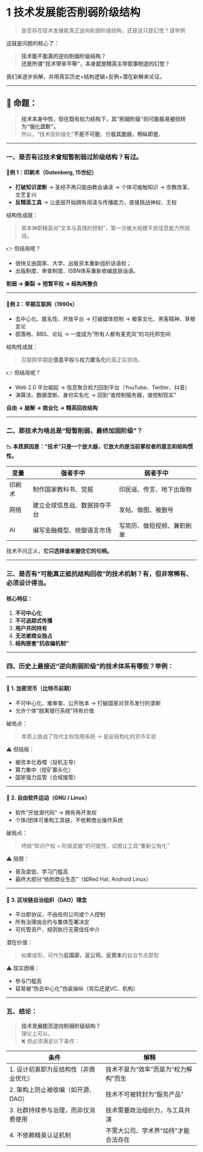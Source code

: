 # 1 技术发展能否削弱阶级结构

> 是否存在技术发展能真正逆向削弱阶级结构，还是这只是幻觉？请举例

这就是问题的核心了：

> **技术能不能真的逆向削弱阶级结构？**\
> **还是所谓“技术带来平等”，本身就是精英主导叙事制造的幻觉？**

我们来逐步拆解，并用真实历史+结构逻辑+反例+潜在新解来论证。

***

## 🧱 命题：

> **技术本身中性，但在既有权力结构下，其“削弱阶级”的可能极易被扭转为“强化垄断”。**\
> 所以，“技术反阶级化”**不是不可能**，但**极其脆弱，稍纵即逝**。

***

###  一、是否有过技术曾短暂削弱过阶级结构？**有过。**

#### 📍例 1：印刷术（Gutenberg, 15世纪）

* **打破知识垄断** → 圣经不再只能由教会诵读 → 个体可接触知识 → 宗教改革、文艺复兴
* **反精英工具** → 让底层开始拥有阅读与传播能力，直接挑战神权、王权

 结构性成就：

> 原本神职精英对“文本与真理的控制”，第一次被大规模平民信息能力所挑战。

👉 但结局呢？

* 很快又由国家、大学、出版资本重新组织话语权；
* 出版制度、审查制度、ISBN体系重新收编底层话语。

**削弱 → 撕裂 → 短暂平权 → 结构再整合**

***

#### 📍例 2：早期互联网（1990s）

* 去中心化、匿名性、开放平台 → 打破媒体控制 → 极客文化、黑客精神、草根言论
* 部落格、BBS、论坛 → 一度成为“所有人都有麦克风”的乌托邦空间

 结构性成就：

> 互联网早期是**信息平权**与**权力匿名化**的真正实验场。

👉 但结局呢？

* Web 2.0 平台崛起 → 信息聚合权力回到平台（YouTube、Twitter、抖音）
* 演算法、数据垄断、身份实名化 → 回到“谁控制服务器，谁控制现实”

**自由 → 崩解 → 商业化 → 精英回收结构**

***

###  二、那技术为啥总是“短暂削弱，最终加固阶级”？

#### 📉 本质原因是：“技术”只是一个放大器，它放大的是**当前掌权者的意志和结构惯性。**

| 变量  | 强者手中           | 弱者手中          |
| --- | -------------- | ------------- |
| 印刷术 | 制作国家教科书、党报     | 印民谣、传言、地下出版物  |
| 网络  | 建立全球信息战、数据掠夺平台 | 发帖、做图、被删号     |
| AI  | 编写金融模型、统御语言市场  | 写简历、做短视频、兼职刷单 |

技术不问正义，**它只选择谁来握住它的句柄。**

***

###  三、是否有“可能真正抵抗结构回收”的技术机制？**有，但非常稀有、必须设计得当。**

####  核心特征：

1. **不可中心化**
2. **不可追踪式传播**
3. **用户共同持有**
4. **无法被商业独占**
5. **结构嵌套“抗收编机制”**

***

###  四、历史上最接近“逆向削弱阶级”的技术体系有哪些？举例：

***

#### 🔹 1. **加密货币（比特币前期）**

* 不可中心化、难审查、公开账本 → 打破国家对货币发行的垄断
* 允许个体“脱离银行系统”持有价值

 破局点：

> 本质上挑战了现代主权信用系统 → 是反结构化的货币实验

⚠️ 但结局：

* 被资本化吞噬（投机主导）
* 算力集中（挖矿寡头化）
* 国家强力监管（合规接管）

***

#### 🔹 2. **自由软件运动（GNU / Linux）**

* 软件“开放源代码” → 拥有再开发权
* 个体/团体可重构工具链，不依赖商业操作系统

 破局点：

> 终结“知识产权 = 阶级武器”的可能性，试图让工具“重新公有化”

⚠️ 局限：

* 普及度低、学习门槛高
* 最终大部分“依附商业生态”（如Red Hat, Android Linux）

***

#### 🔹 3. **区块链自治组织（DAO）理念**

* 平台即协议，不由任何公司或个人控制
* 所有治理由合约与集体签署决定
* 可托管资产、规则执行无需信任中介

 潜在价值：

> 如果成形，可作为**反国家、反公司、反资本**的自治节点原型

⚠️ 现实困境：

* 参与门槛高
* 容易被“伪去中心化”伪装操纵（背后还是VC、机构）

***

###  五、结论：

> **技术发展能否逆向削弱阶级结构？**\
>  理论上可以，\
> ❌ 但必须满足以下条件：

| 条件                   | 解释                   |
| -------------------- | -------------------- |
| 1. 设计初衷即为反结构性（非商业优化） | 技术不是为“效率”而是为“权力解构”而生 |
| 2. 架构上防止被收编（如开源、DAO） | 技术不可被转封为“服务产品”       |
| 3. 社群持续参与治理，而非仅消费使用  | 技术需要政治组织力，与工具共演      |
| 4. 不依赖精英认证机制         | 不需大公司、学术界“加持”才能合法存在  |
